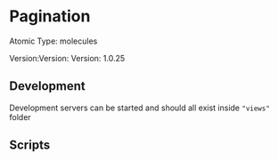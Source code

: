 # Pagination

Atomic Type: molecules

Version:Version: Version: 1.0.25






## Development

Development servers can be started and should all exist inside `"views"` folder

## Scripts
